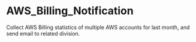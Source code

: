 # AWS_Billing_Notification
Collect AWS Billing statistics of multiple AWS accounts for last month, and send email to related division.
